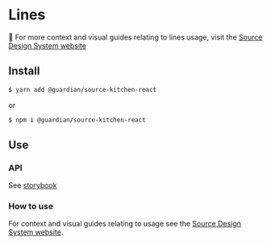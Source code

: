 # Lines

📣 For more context and visual guides relating to lines usage, visit the [Source Design System website](https://www.theguardian.design)

## Install

```sh
$ yarn add @guardian/source-kitchen-react
```

or

```sh
$ npm i @guardian/source-kitchen-react
```

## Use

### API

See [storybook](https://guardian.github.io/source/?path=/docs/kitchen-source-kitchen-react-lines--playground)

### How to use

For context and visual guides relating to usage see the [Source Design System website](https://www.theguardian.design).
